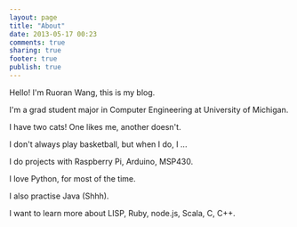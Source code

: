 ```yaml
---
layout: page
title: "About"
date: 2013-05-17 00:23
comments: true
sharing: true
footer: true
publish: true
---
```


Hello! I'm Ruoran Wang, this is my blog. 

I'm a grad student major in Computer Engineering at University of Michigan. 

I have two cats! One likes me, another doesn't.

I don't always play basketball, but when I do, I ...

I do projects with Raspberry Pi, Arduino, MSP430.

I love Python, for most of the time.

I also practise Java (Shhh).

I want to learn more about LISP, Ruby, node.js, Scala, C, C++.

